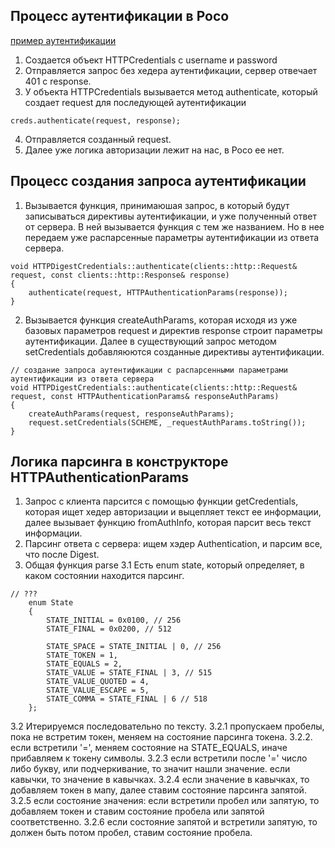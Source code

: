 ## Процесс аутентификации в Poco
[пример аутентификации](https://vovkos.github.io/doxyrest-showcase/poco/sphinxdoc/class_Poco_Net_HTTPCredentials.html)
1. Создается объект HTTPCredentials с username и password
2. Отправляется запрос без хедера аутентификации, сервер отвечает 401 с response.
3. У объекта HTTPCredentials вызывается метод authenticate, который создает request для последующей аутентификации
```
creds.authenticate(request, response);
```
4. Отправляется созданный request.
5. Далее уже логика авторизации лежит на нас, в Poco ее нет.

## Процесс создания запроса аутентификации
1. Вызывается функция, принимаюшая запрос, в который будут записываться директивы аутентификации, и уже полученный ответ от сервера. В ней вызывается функция с тем же названием. Но в нее передаем уже распарсенные параметры аутентификации из ответа сервера.
```
void HTTPDigestCredentials::authenticate(clients::http::Request& request, const clients::http::Response& response)
{
	authenticate(request, HTTPAuthenticationParams(response));
}
```
2. Вызывается функция createAuthParams, которая исходя из уже базовых параметров request и директив response строит параметры аутентификации. Далее в существующий запрос методом setCredentials добавляюются созданные директивы аутентификации.
```
// создание запроса аутентификации с распарсенными параметрами аутентификации из ответа сервера
void HTTPDigestCredentials::authenticate(clients::http::Request& request, const HTTPAuthenticationParams& responseAuthParams)
{
	createAuthParams(request, responseAuthParams);
	request.setCredentials(SCHEME, _requestAuthParams.toString());
}
```
## Логика парсинга в конструкторе HTTPAuthenticationParams
1. Запрос с клиента парсится с помощью функции getCredentials, которая ищет хедер авторизации и выцепляет текст ее информации, далее вызывает функцию fromAuthInfo, которая парсит весь текст информации.
2. Парсинг ответа с сервера: ищем хэдер Authentication, и парсим все, что после Digest.
3. Общая функция parse
3.1 Есть enum state, который определяет, в каком состоянии находится парсинг.
```    
// ???
	enum State
	{
		STATE_INITIAL = 0x0100, // 256
		STATE_FINAL = 0x0200, // 512

		STATE_SPACE = STATE_INITIAL | 0, // 256
		STATE_TOKEN = 1,
		STATE_EQUALS = 2,
		STATE_VALUE = STATE_FINAL | 3, // 515
		STATE_VALUE_QUOTED = 4,
		STATE_VALUE_ESCAPE = 5,
		STATE_COMMA = STATE_FINAL | 6 // 518
	};
```
3.2 Итерируемся последовательно по тексту. 
3.2.1 пропускаем пробелы, пока не встретим токен, меняем на состояние парсинга токена.
3.2.2. если встретили '=', меняем состояние на STATE_EQUALS, иначе прибавляем к токену символы.
3.2.3 если встретили после '=' число либо букву, или подчеркивание, то значит нашли значение. если кавычки, то значение в кавычках.
3.2.4 если значение в кавычках, то добавляем токен в мапу, далее ставим состояние парсинга запятой.
3.2.5 если состояние значения: если встретили пробел или запятую, то добавляем токен и ставим состояние пробела или запятой соответственно.
3.2.6 если состояние запятой и встретили запятую, то должен быть потом пробел, ставим состояние пробела. 